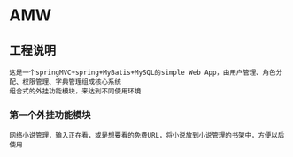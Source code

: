 # AMW
## 工程说明
	这是一个springMVC+spring+MyBatis+MySQL的simple Web App，由用户管理、角色分配、权限管理、字典管理组成核心系统
	组合式的外挂功能模块，来达到不同使用环境
### 第一个外挂功能模块
	网络小说管理，输入正在看，或是想要看的免费URL，将小说放到小说管理的书架中，方便以后使用
